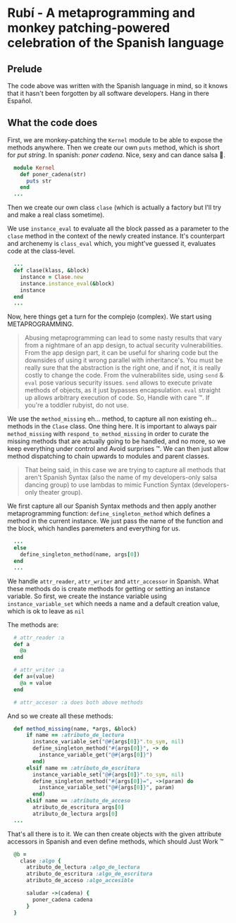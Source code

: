 # Rubí - A metaprogramming and monkey patching-powered celebration of the Spanish language

## Prelude
The code above was written with the Spanish language in mind, so it knows
that it hasn't been forgotten by all software developers. Hang in there Español.

## What the code does
First, we are monkey-patching the `Kernel` module to be able to expose the methods anywhere.
Then we create our own `puts` method, which is short for *put string*. In spanish: *poner cadena*.
Nice, sexy and can dance salsa :dancer:.

```ruby
  module Kernel
    def poner_cadena(str)
      puts str
    end
  ...
```

Then we create our own class `clase` (which is actually a factory but I'll try and make a real
class sometime).

We use `instance_eval` to evaluate all the block passed as a parameter to the `clase` method
in the context of the newly created instance. It's counterpart and archenemy is `class_eval` which,
you might've guessed it, evaluates code at the class-level.

```ruby
  ...
  def clase(klass, &block)
    instance = Clase.new
    instance.instance_eval(&block)
    instance
  end
  ...
```

Now, here things get a turn for the complejo (complex). We start using METAPROGRAMMING.

> Abusing metaprogramming can lead to some nasty results that vary from a 
nightmare of an app design, to actual security vulnerabilities.
> From the app design part, it can be useful for sharing code but the downsides of using it wrong parallel
> with inheritance's. You must be really sure that the abstraction is the right one, and if not, it is really costly to change the code.
> From the vulnerabilites side, using `send` & `eval` pose various security issues. `send` allows to execute
> private methods of objects, as it just bypasses encapsulation. `eval` straight up allows arbitrary execution of code.
> So, Handle with care :tm:. If you're a toddler rubyist, do not use.

We use the `method_missing` eh... method, to capture all non existing eh... methods in the `Clase` class. One thing
here. It is important to always pair `method_missing` with `respond_to_method_missing` in order to curate the
missing methods that are actually going to be handled, and no more, so we keep everything under control and Avoid surprises :tm:. We
can then just allow method dispatching to chain upwards to modules and parent classes.

>That being said, in this case we are trying to capture all methods that aren't Spanish Syntax (also the name
>of my developers-only salsa dancing group) to use lambdas to mimic Function Syntax (developers-only theater
group).

We first capture all our Spanish Syntax methods and then apply another metaprogramming function:
`define_singleton_method` which defines a method in the current instance. We just pass the name
of the function and the block, which handles paremeters and everything for us.

```ruby
  ...
  else
    define_singleton_method(name, args[0])
  end
  ...
```

We handle `attr_reader`, `attr_writer` and `attr_accessor` in Spanish. What these methods do is
create methods for getting or setting an instance variable. So first, we create the instance variable using
`instance_variable_set` which needs a name and a default creation value, which is ok to leave as `nil`

The methods are:

```ruby
  # attr_reader :a
  def a
    @a
  end

  # attr_writer :a
  def a=(value)
    @a = value
  end

  # attr_accesor :a does both above methods
```

And so we create all these methods:

```ruby
  def method_missing(name, *args, &block)
      if name == :atributo_de_lectura
        instance_variable_set("@#{args[0]}".to_sym, nil)
        define_singleton_method("#{args[0]}", -> do
          instance_variable_get("@#{args[0]}")
        end)
      elsif name == :atributo_de_escritura
        instance_variable_set("@#{args[0]}".to_sym, nil)
        define_singleton_method("#{args[0]}=", ->(param) do
          instance_variable_set("@#{args[0]}", param)
        end)
      elsif name == :atributo_de_acceso
        atributo_de_escritura args[0]
        atributo_de_lectura args[0]
  ...
```

That's all there is to it. We can then create objects with the given attribute accessors 
in Spanish and even define methods, which should Just Work :tm:

```ruby
  @b =
    clase :algo {
      atributo_de_lectura :algo_de_lectura
      atributo_de_escritura :algo_de_escritura
      atributo_de_acceso :algo_accesible

      saludar ->(cadena) {
        poner_cadena cadena
      }
  }
```
